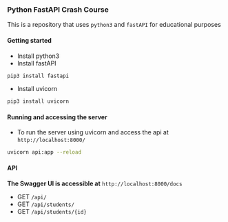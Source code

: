 ### Python FastAPI Crash Course

This is a repository that uses `python3` and `fastAPI` for educational purposes

#### Getting started

- Install python3
- Install fastAPI

```bash
pip3 install fastapi
```

- Install uvicorn

```bash
pip3 install uvicorn
```

#### Running and accessing the server

- To run the server using uvicorn and access the api at `http://localhost:8000/`

```bash
uvicorn api:app --reload
```

#### API

**The Swagger UI is accessible at** `http://localhost:8000/docs`

- GET `/api/`
- GET `/api/students/`
- GET `/api/students/{id}`
